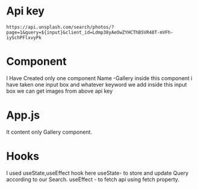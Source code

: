 # Api key 
`https://api.unsplash.com/search/photos/?page=1&query=${input}&client_id=Ldmp38yAeOwZYHCThBSVR48T-mVFh-iySchPFlxvyPk`

# Component
I Have Created only one component Name -Gallery inside this component i have taken one input box and whatever keyword we add inside this input box we can get images from above api key

# App.js

 It content only Gallery component.

 # Hooks

 I used useState,useEffect hook here 
 useState- to store and update Query according to our Search.
 useEffect - to fetch api using fetch property.

